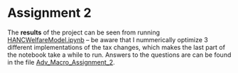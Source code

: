 # Assignment 2

The **results** of the project can be seen from running [HANCWelfareModel.ipynb](HANCWelfareModel.ipynb) – be aware that I nummerically optimize 3 different implementations of the tax changes, which makes the last part of the notebook take a while to run.
Answers to the questions are can be found in the file [Adv_Macro_Assignment_2](Adv_Macro_Assignment_2.pdf).